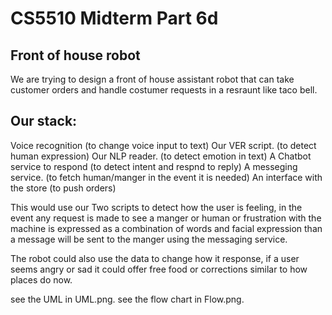 # CS5510 Midterm Part 6d
## Front of house robot
We are trying to design a front of house assistant robot that can take customer orders and handle costumer requests in a resraunt like taco bell. 

## Our stack:

Voice recognition (to change voice input to text)
Our VER script. (to detect human expression)
Our NLP reader. (to detect emotion in text)
A Chatbot service to respond (to detect intent and respnd to reply)
A messeging service. (to fetch human/manger in the event it is needed)
An interface with the store (to push orders)

This would use our Two scripts to detect how the user is feeling, in the event any request is made to see a manger or human or frustration with the machine is expressed as a combination of words and facial expression than a message will be sent to the manger using the messaging service. 

The robot could also use the data to change how it response, if a user seems angry or sad it could offer free food or corrections similar to how places do now. 

see the UML in UML.png.
see the flow chart in Flow.png.
